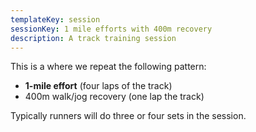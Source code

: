 ```yaml
---
templateKey: session
sessionKey: 1 mile efforts with 400m recovery
description: A track training session
---
```

This is a where we repeat the following pattern:

* **1-mile effort** (four laps of the track)
* 400m walk/jog recovery (one lap the track)

Typically runners will do three or four sets in the session.

